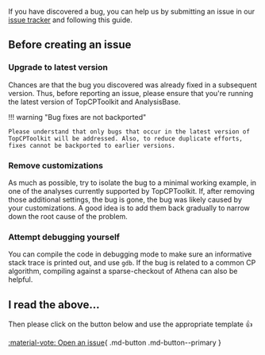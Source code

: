 If you have discovered a bug, you can help us by submitting an issue in our [issue tracker](https://gitlab.cern.ch/atlasphys-top/reco/TopCPToolkit/-/issues) and following this guide.

## Before creating an issue

### Upgrade to latest version

Chances are that the bug you discovered was already fixed in a subsequent
version.
Thus, before reporting an issue, please ensure that you're running the latest version of TopCPToolkit and AnalysisBase.

!!! warning "Bug fixes are not backported"

    Please understand that only bugs that occur in the latest version of
    TopCPToolkit will be addressed. Also, to reduce duplicate efforts,
    fixes cannot be backported to earlier versions.

### Remove customizations

As much as possible, try to isolate the bug to a minimal working example, in one of the analyses currently supported by TopCPToolkit.
If, after removing those additional settings, the bug is gone, the bug was likely caused by your customizations.
A good idea is to add them back gradually to narrow down the root cause of the problem.

### Attempt debugging yourself

You can compile the code in debugging mode to make sure an informative stack trace is printed out, and use `gdb`.
If the bug is related to a common CP algorithm, compiling against a sparse-checkout of Athena can also be helpful.

## I read the above...

Then please click on the button below and use the appropriate template :thumbsup:

[:material-vote: Open an issue](https://gitlab.cern.ch/atlasphys-top/reco/TopCPToolkit/-/issues/new){ .md-button .md-button--primary }